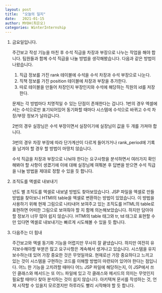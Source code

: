```yaml
---
layout: post
title:  "오늘의 일지"
date:   2021-01-15
author: MYOH(최은오)
categories: WinterInternship
---
```




1. 금요일입니다.  

   주간보고 작성 기능을 마친 후 수석 직급을 차장과 부장으로 나누는 작업을 해야 합니다. 팀원들과 함께 수석 직급을 나눌 방법을 생각해봤습니다. 다음과 같은 방법이 나왔습니다.  

   1. 직급 정보를 가진 rank 테이블에 수석을 수석 차장과 수석 부장으로 나눈다.
   2. 직책 정보를 가진 position 테이블에 차장과 부장을 추가한다.  
   3. 따로 테이블을 만들어 차장인지 부장인지와 수석에 해당하는 직원의 id를 저장한다.

   문제는 각 방법마다 치명적일 수 있는 단점이 존재한다는 겁니다. 1번의 경우 엑셀에서는 수석으로만 표기되어있어 동기화할 때마다 시스템에 수석으로 바뀌고 수석 차장/부장 정보가 날라갑니다.  

   2번의 경우 실장님은 수석 부장이면서 실장이기에 실장님이 값을 두 개를 가져야 합니다.  

   3번의 경우 차장 부장에 따라 단가계산이 다르게 들어가거나 rank_period에 기록을 남겨야 할 경우 할 방법이 마땅치 않습니다.  

   수석 직급을 차장과 부장으로 나눠야 한다는 요구사항을 분석하면서 여러가지 확인해봐야 할 사항이 생겼기에 이에 대해 실장님께 여쭤본 후 답변을 받으면 수석 직급을 나눌 방법을 제대로 정할 수 있을 듯 합니다.

2. 조직도를 액셀로 내보내기  

   년도 별 조직도를 엑셀로 내보낼 방법도 찾아보았습니다. JSP 파일을 엑셀로 만들 방법을 찾아보니 HTMl의 table을 엑셀로 변환하는 방법이 있었습니다. 이 방법을 사용하기 위해 현재 그림으로 나타내어 보여주고 있는 조직도를 HTML의 table로 표현하면 어떠한 그림으로 보여줘야 할 지 함께 의논해보았습니다. 하지만 담아야 할 정보가 너무 많아 쉽지 않습니다. HTMl의 table 태그와 tr, td 태그로 표현할 수만 있다면 엑셀로 내보내기는 빠르게 시도해볼 수 있을 듯 합니다.  

3. 다음주는 더 힘내  

   주간보고와 엑셀 동기화 기능을 어렵지만 무사히 잘 끝냈습니다. 하지만 여전히 유지보수해야할 부분은 많고 요구사항은 계속해서 생겨나고 있습니다. 시스템을 유지보수하는데 있어 가장 중요한 것은 무엇일까요. 현재로선 가장 중요하다고 느끼고 있는 것이 시스템을 구현하는 코드를 이해할 방법이 마련되어 있어야 한다는 점입니다. 어느 한 기능을 고치려할 때마다 어느 JSP 파일에 해당하는지, 이 JSP에서 쓰인 클래스와 메서드는 또 어느 파일에 있고 각 클래스와 메서드의 의미는 무엇인지 필요할 때마다 찾아 분석하는 것이 쉽지 않습니다. 아키텍쳐 문서를 작성하는 것, 언제 시작할 수 있을지 모르겠지만 하루라도 빨리 시작해야 할 듯 합니다.